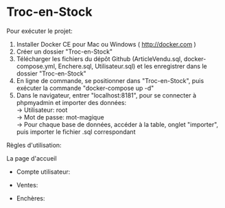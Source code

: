 # Troc-en-Stock  
Pour exécuter le projet:  
1. Installer Docker CE pour Mac ou Windows ( http://docker.com )  
2. Créer un dossier "Troc-en-Stock"  
3. Télécharger les fichiers du dépôt Github (ArticleVendu.sql, docker-compose.yml, Enchere.sql, Utilisateur.sql) et les enregistrer dans le dossier "Troc-en-Stock"  
4. En ligne de commande, se positionner dans "Troc-en-Stock", puis exécuter la commande "docker-compose up -d"  
5. Dans le navigateur, entrer "localhost:8181", pour se connecter à phpmyadmin et importer des données:  
-> Utilisateur: root  
-> Mot de passe: mot-magique  
-> Pour chaque base de données, accéder à la table, onglet "importer", puis importer le fichier .sql correspondant  
  
Règles d'utilisation:  
  
La page d'accueil
  
- Compte utilisateur:  
   
- Ventes:  
   
- Enchères:  
 
